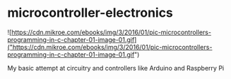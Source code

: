 # microcontroller-electronics

![https://cdn.mikroe.com/ebooks/img/3/2016/01/pic-microcontrollers-programming-in-c-chapter-01-image-01.gif]("https://cdn.mikroe.com/ebooks/img/3/2016/01/pic-microcontrollers-programming-in-c-chapter-01-image-01.gif")

My basic attempt at circuitry and controllers like Arduino and Raspberry Pi


